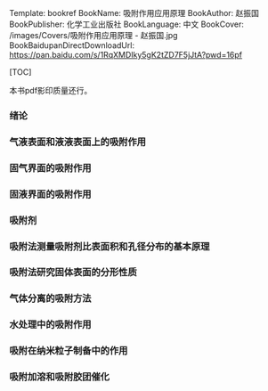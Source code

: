 Template: bookref
BookName: 吸附作用应用原理
BookAuthor: 赵振国
BookPublisher: 化学工业出版社
BookLanguage: 中文
BookCover: /images/Covers/吸附作用应用原理 - 赵振国.jpg
BookBaidupanDirectDownloadUrl: https://pan.baidu.com/s/1RqXMDIky5gK2tZD7F5jJtA?pwd=16pf 


[TOC]

本书pdf影印质量还行。


### 绪论

### 气液表面和液液表面上的吸附作用

### 固气界面的吸附作用

### 固液界面的吸附作用

### 吸附剂

### 吸附法测量吸附剂比表面积和孔径分布的基本原理

### 吸附法研究固体表面的分形性质

### 气体分离的吸附方法

### 水处理中的吸附作用

### 吸附在纳米粒子制备中的作用

### 吸附加溶和吸附胶团催化
